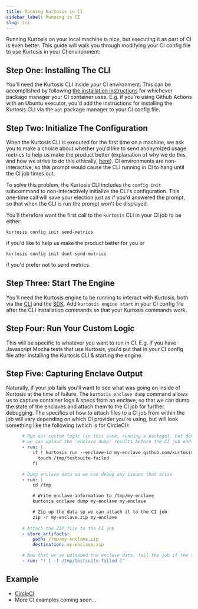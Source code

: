 ```yaml
---
title: Running Kurtosis in CI
sidebar_label: Running in CI
slug: /ci
---
```


Running Kurtosis on your local machine is nice, but executing it as part of CI is even better. This guide will walk you through modifying your CI config file to use Kurtosis in your CI environment:

Step One: Installing The CLI
----------------------------
You'll need the Kurtosis CLI inside your CI environment. This can be accomplished by following [the installation instructions](/install) for whichever package manager your CI container uses. E.g. if you're using Github Actions with an Ubuntu executor, you'd add the instructions for installing the Kurtosis CLI via the `apt` package manager to your CI config file.

Step Two: Initialize The Configuration
--------------------------------------
When the Kurtosis CLI is executed for the first time on a machine, we ask you to make a choice about whether you'd like to send anonymized usage metrics to help us make the product better (explanation of why we do this, and how we strive to do this ethically, [here](/explanations/metrics-philosophy)). CI environments are non-interactive, so this prompt would cause the CLI running in CI to hang until the CI job times out.

To solve this problem, the Kurtosis CLI includes the `config init` subcommand to non-interactively initialize the CLI's configuration. This one-time call will save your election just as if you'd answered the prompt, so that when the CLI is run the prompt won't be displayed.

You'll therefore want the first call to the `kurtosis` CLI in your CI job to be either:

```
kurtosis config init send-metrics
``` 

if you'd like to help us make the product better for you or 

```
kurtosis config init dont-send-metrics
``` 

if you'd prefer not to send metrics.

Step Three: Start The Engine
----------------------------
You'll need the Kurtosis engine to be running to interact with Kurtosis, both via the [CLI](/cli) and the [SDK](/sdk). Add `kurtosis engine start` in your CI config file after the CLI installation commands so that your Kurtosis commands work.

Step Four: Run Your Custom Logic
---------------------------------
This will be specific to whatever you want to run in CI. E.g. if you have Javascript Mocha tests that use Kurtosis, you'd put that in your CI config file after installing the Kurtosis CLI & starting the engine.

Step Five: Capturing Enclave Output
-----------------------------------
Naturally, if your job fails you'll want to see what was going on inside of Kurtosis at the time of failure. The `kurtosis enclave dump` command allows us to capture container logs & specs from an enclave, so that we can dump the state of the enclaves and attach them to the CI job for further debugging. The specifics of how to attach files to a CI job from within the job will vary depending on which CI provider you're using, but will look something like the following (which is for CircleCI):

```yaml
      # Run our custom logic (in this case, running a package), but don't exit immediately if it fails so that
      # we can upload the 'enclave dump' results before the CI job ends
      - run: |
          if ! kurtosis run --enclave-id my-enclave github.com/kurtosis-tech/datastore-army-package; then
            touch /tmp/testsuite-failed
          fi

      # Dump enclave data so we can debug any issues that arise
      - run: |
          cd /tmp

          # Write enclave information to /tmp/my-enclave
          kurtosis enclave dump my-enclave my-enclave

          # Zip up the data so we can attach it to the CI job
          zip -r my-enclave.zip my-enclave
      
      # Attach the ZIP file to the CI job
      - store_artifacts:
          path: /tmp/my-enclave.zip
          destination: my-enclave.zip

      # Now that we've uploaded the enclave data, fail the job if the testsuite failed
      - run: "! [ -f /tmp/testsuite-failed ]"
```

Example
-------
- [CircleCI](https://github.com/kurtosis-tech/eth2-package/blob/master/.circleci/config.yml#L19)
- More CI examples coming soon...
